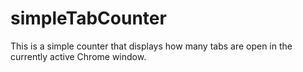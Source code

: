 # simpleTabCounter

This is a simple counter that displays how many tabs are open in the currently active Chrome window.
